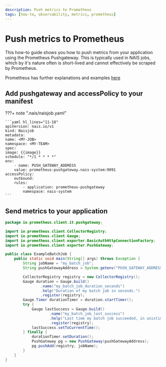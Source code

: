 ```yaml
---
description: Push metrics to Prometheus
tags: [how-to, observability, metrics, prometheus]
---
```

# Push metrics to Prometheus

This how-to guide shows you how to push metrics from your application using the Prometheus Pushgateway.
This is typically used in NAIS jobs, which by it's nature often is short-lived and cannot effectively be scraped by Prometheus.

Prometheus has further explanations and examples [here](https://prometheus.io/docs/instrumenting/pushing/)

## Add pushgateway and accessPolicy to your manifest

???+ note ".nais/naisjob.yaml"

    ```yaml hl_lines="11-18"
    apiVersion: nais.io/v1
    kind: Naisjob
    metadata:
    name: <MY-JOB>
    namespace: <MY-TEAM>
    spec:
    image: {{image}}
    schedule: "*/1 * * * *"
    env:
        - name: PUSH_GATEWAY_ADDRESS
        value: prometheus-pushgateway.nais-system:9091
    accessPolicy:
        outbound:
        rules:
            - application: prometheus-pushgateway
            namespace: nais-system
    ```

## Send metrics to your application

```java
package io.prometheus.client.it.pushgateway;

import io.prometheus.client.CollectorRegistry;
import io.prometheus.client.Gauge;
import io.prometheus.client.exporter.BasicAuthHttpConnectionFactory;
import io.prometheus.client.exporter.PushGateway;

public class ExampleBatchJob {
    public static void main(String[] args) throws Exception {
        String jobName = "my_batch_job";
        String pushGatewayAddress = System.getenv("PUSH_GATEWAY_ADDRESS");

        CollectorRegistry registry = new CollectorRegistry();
        Gauge duration = Gauge.build()
                .name("my_batch_job_duration_seconds")
                .help("Duration of my batch job in seconds.")
                .register(registry);
        Gauge.Timer durationTimer = duration.startTimer();
        try {
            Gauge lastSuccess = Gauge.build()
                    .name("my_batch_job_last_success")
                    .help("Last time my batch job succeeded, in unixtime.")
                    .register(registry);
            lastSuccess.setToCurrentTime();
        } finally {
            durationTimer.setDuration();
            PushGateway pg = new PushGateway(pushGatewayAddress);
            pg.pushAdd(registry, jobName);
        }
    }
}
```
